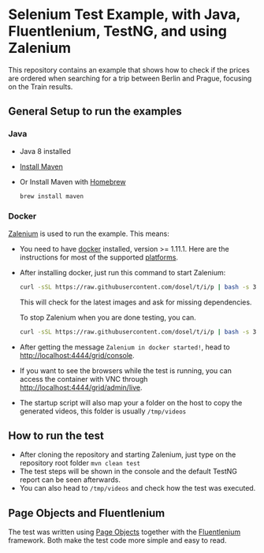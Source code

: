 # Selenium Test Example, with Java, Fluentlenium, TestNG, and using Zalenium

This repository contains an example that shows how to check if the prices are ordered when searching for a trip 
between Berlin and Prague, focusing on the Train results. 

## General Setup to run the examples

### Java
* Java 8 installed
* [Install Maven](https://maven.apache.org/install.html)
* Or Install Maven with [Homebrew](http://brew.sh/)

    ```sh
    brew install maven
    ```

### Docker
[Zalenium](https://github.com/zalando/zalenium) is used to run the example.
This means:
* You need to have [docker](https://www.docker.com/) installed, version >= 1.11.1. Here are the instructions for 
most of the supported [platforms](https://www.docker.com/products/docker).
* After installing docker, just run this command to start Zalenium:

  ```sh
  curl -sSL https://raw.githubusercontent.com/dosel/t/i/p | bash -s 3 start
  ```
  
  This will check for the latest images and ask for missing dependencies.
  
  To stop Zalenium when you are done testing, you can.

  ```sh
  curl -sSL https://raw.githubusercontent.com/dosel/t/i/p | bash -s 3 stop
  ```

* After getting the message `Zalenium in docker started!`, head to [http://localhost:4444/grid/console](http://localhost:4444/grid/console).

* If you want to see the browsers while the test is running, you can access the container with VNC through 
[http://localhost:4444/grid/admin/live](http://localhost:4444/grid/admin/live).

* The startup script will also map your a folder on the host to copy the generated videos, this folder is usually 
`/tmp/videos`
 
 
## How to run the test
* After cloning the repository and starting Zalenium, just type on the repository root folder `mvn clean test`
* The test steps will be shown in the console and the default TestNG report can be seen afterwards.
* You can also head to `/tmp/videos` and check how the test was executed.


## Page Objects and Fluentlenium

The test was written using [Page Objects](http://martinfowler.com/bliki/PageObject.html) together with the 
[Fluentlenium](http://fluentlenium.org) framework. Both make the test code more simple and easy to read. 



